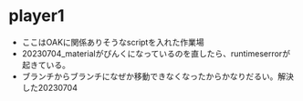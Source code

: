 # player1

- ここはOAKに関係ありそうなscriptを入れた作業場
- 20230704_materialがぴんくになっているのを直したら、runtimeserrorが起きている。
- ブランチからブランチになぜか移動できなくなったからかなりだるい。解決した20230704
